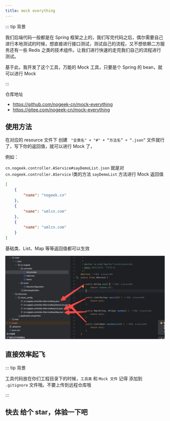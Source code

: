 ```yaml
---
title: mock everything
---
```


::: tip 背景



我们后端代码一般都是在 Spring 框架之上的，我们写完代码之后，偶尔需要自己进行本地测试的时候，想直接进行接口测试，测试自己的流程，又不想依赖二方服务还有一些 Redis 之类的技术组件。让我们进行快速的走完我们自己的流程进行测试。

基于此，我开发了这个工具，万能的 Mock 工具，只要是个 Spring 的 bean，就可以进行 Mock

:::



仓库地址

- https://github.com/nogeek-cn/mock-everything
- https://gitee.com/nogeek-cn/mock-everything



## 使用方法

在对应的 resource 文件下 创建 ` "全类名" + "#" + “方法名” + “.json”` 文件就行了，写下你的返回值，就可以进行 Mock 了，

例如：

`cn.nogeek.controller.AService#sayDemoList.json`  就是对 `cn.nogeek.controller.AService`  l类的方法 `sayDemoList` 方法进行 Mock 返回值

```json
[
    {
        "name": "nogeek.cn"
    },
    {
        "name": "umlcn.com"
    },
    {
        "name": "umlcn.com"
    }
]
```

基础类、List、Map 等等返回值都可以生效



![代码示例](assets/代码示例.jpg)

## 直接效率起飞



::: tip 背景

工具代码放在你们工程目录下的时候，`工具类` 和 `Mock 文件` 记得 添加到 `.gitignore` 文件哦。不要上传到远程仓库哦

:::



## 快去 给个 star，体验一下吧





